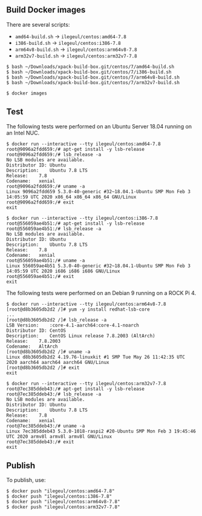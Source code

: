 
## Build Docker images

There are several scripts:

- `amd64-build.sh` -> `ilegeul/centos:amd64-7.8`
- `i386-build.sh` -> `ilegeul/centos:i386-7.8`
- `arm64v8-build.sh` -> `ilegeul/centos:arm64v8-7.8`
- `arm32v7-build.sh` -> `ilegeul/centos:arm32v7-7.8`

```console
$ bash ~/Downloads/xpack-build-box.git/centos/7/amd64-build.sh
$ bash ~/Downloads/xpack-build-box.git/centos/7/i386-build.sh
$ bash ~/Downloads/xpack-build-box.git/centos/7/arm64v8-build.sh
$ bash ~/Downloads/xpack-build-box.git/centos/7/arm32v7-build.sh

$ docker images
```

## Test

The following tests were performed on an Ubuntu Server
18.04 running on an Intel NUC.

```console
$ docker run --interactive --tty ilegeul/centos:amd64-7.8
root@9096a2fdd659:/# apt-get install -y lsb-release
root@9096a2fdd659:/# lsb_release -a
No LSB modules are available.
Distributor ID:	Ubuntu
Description:	Ubuntu 7.8 LTS
Release:	7.8
Codename:	xenial
root@9096a2fdd659:/# uname -a
Linux 9096a2fdd659 5.3.0-40-generic #32~18.04.1-Ubuntu SMP Mon Feb 3 14:05:59 UTC 2020 x86_64 x86_64 x86_64 GNU/Linux
root@9096a2fdd659:/# exit
exit
```

```console
$ docker run --interactive --tty ilegeul/centos:i386-7.8
root@556059ae4b51:/# apt-get install -y lsb-release
root@556059ae4b51:/# lsb_release -a
No LSB modules are available.
Distributor ID:	Ubuntu
Description:	Ubuntu 7.8 LTS
Release:	7.8
Codename:	xenial
root@556059ae4b51:/# uname -a
Linux 556059ae4b51 5.3.0-40-generic #32~18.04.1-Ubuntu SMP Mon Feb 3 14:05:59 UTC 2020 i686 i686 i686 GNU/Linux
root@556059ae4b51:/# exit
exit
```

The following tests were performed on an Debian 9
running on a ROCK Pi 4.

```console
$ docker run --interactive --tty ilegeul/centos:arm64v8-7.8
[root@d8b3605db2d2 /]# yum -y install redhat-lsb-core
...
[root@d8b3605db2d2 /]# lsb_release -a
LSB Version:	:core-4.1-aarch64:core-4.1-noarch
Distributor ID:	CentOS
Description:	CentOS Linux release 7.8.2003 (AltArch)
Release:	7.8.2003
Codename:	AltArch
[root@d8b3605db2d2 /]# uname -a
Linux d8b3605db2d2 4.19.76-linuxkit #1 SMP Tue May 26 11:42:35 UTC 2020 aarch64 aarch64 aarch64 GNU/Linux
[root@d8b3605db2d2 /]# exit
exit
```

```console
$ docker run --interactive --tty ilegeul/centos:arm32v7-7.8
root@7ec385ddeb43:/# apt-get install -y lsb-release
root@7ec385ddeb43:/# lsb_release -a
No LSB modules are available.
Distributor ID:	Ubuntu
Description:	Ubuntu 7.8 LTS
Release:	7.8
Codename:	xenial
root@7ec385ddeb43:/# uname -a
Linux 7ec385ddeb43 5.3.0-1018-raspi2 #20-Ubuntu SMP Mon Feb 3 19:45:46 UTC 2020 armv8l armv8l armv8l GNU/Linux
root@7ec385ddeb43:/# exit
exit
```

## Publish

To publish, use:

```console
$ docker push "ilegeul/centos:amd64-7.8"
$ docker push "ilegeul/centos:i386-7.8"
$ docker push "ilegeul/centos:arm64v8-7.8"
$ docker push "ilegeul/centos:arm32v7-7.8"
```
